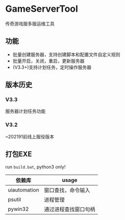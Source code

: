 # GameServerTool
传奇游戏服多服运维工具

## 功能
- 批量创建服务器，支持创建脚本和配置文件自定义规则
- 批量开启，关闭，重启，更新服务器
- (V3.3+)支持计划任务，定时操作服务器

## 版本历史
### V3.3
服务器计划任务功能
### V3.2
~202191前线上服役版本

## 打包EXE
run `build.bat`, python3 only!

| 依赖库       | usage                |
| ------------ | -------------------- |
| uiautomation | 窗口查找，命令输入   |
| psutil       | 进程管理             |
| pywin32      | 通过进程查找窗口句柄 |

